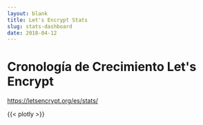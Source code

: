 ```yaml
---
layout: blank
title: Let's Encrypt Stats
slug: stats-dashboard
date: 2018-04-12
---
```

<!-- This is used as a full-screen display by various parties, including
     (minimally) Mozilla. Please check with the committers before removing. -->

<div class="dashboard">
  <div class="figure">
    <h1>Cronología de Crecimiento Let's Encrypt</h1>
    <div id="combinedTimeline" title="Cronología de Emición" class="statsgraph">
  </div>

  <p><a href="/es/stats/">https://letsencrypt.org/es/stats/</a></p>
</div>

{{< plotly >}}
